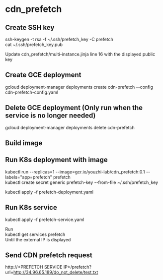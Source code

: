 # cdn_prefetch

## Create SSH key

ssh-keygen -t rsa -f ~/.ssh/prefetch_key -C prefetch  
cat ~/.ssh/prefetch_key.pub  
  
Update cdn_prefetch/multi-instance.jinja line 16 with the displayed public key  

## Create GCE deployment
gcloud deployment-manager deployments create cdn-prefetch --config cdn-prefetch-config.yaml

## Delete GCE deployment (Only run when the service is no longer needed)

gcloud deployment-manager deployments delete cdn-prefetch

## Build image

<!--
gcloud compute instances list --filter="name~'cdn-prefetch*'" --format="csv\[no-heading\](name,EXTERNAL_IP)" > nodes.txt  
gcloud builds submit --tag gcr.io/youzhi-lab/cdn_prefetch:0.1 
-->

## Run K8s deployment with image

kubectl run --replicas=1 --image=gcr.io/youzhi-lab/cdn_prefetch:0.1 --labels="app=prefetch" prefetch  
kubectl create secret generic prefetch-key --from-file ~/.ssh/prefetch_key  


kubectl apply -f prefetch-deployment.yaml

## Run K8s service

kubectl apply -f prefetch-service.yaml  

Run  
kubectl get services prefetch  
Until the external IP is displayed  

## Send CDN prefetch request

http://&lt;PREFETCH SERVICE IP&gt;/prefetch?url=http://34.96.65.189/do_not_delete/test.txt

